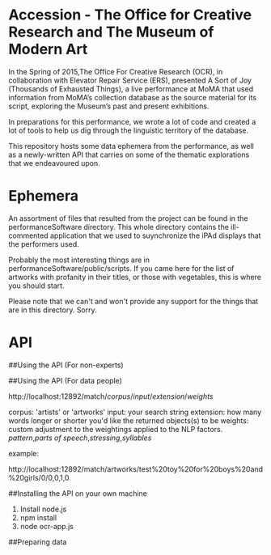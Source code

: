 Accession - The Office for Creative Research and The Museum of Modern Art
===================

In the Spring of 2015,The Office For Creative Research (OCR), in collaboration with Elevator Repair Service (ERS), presented A Sort of Joy (Thousands of Exhausted Things), a live performance at MoMA that used information from MoMA’s collection database as the source material for its script, exploring the Museum’s past and present exhibitions.

In preparations for this performance, we wrote a lot of code and created a lot of tools to help us dig through the linguistic territory of the database.

This repository hosts some data ephemera from the performance, as well as a newly-written API that carries on some of the thematic explorations that we endeavoured upon.

# Ephemera

An assortment of files that resulted from the project can be found in the performanceSoftware directory. This whole directory contains the ill-commented application that we used to suynchronize the iPAd displays that the performers used.

Probably the most interesting things are in performanceSoftware/public/scripts. If you came here for the list of artworks with profanity in their titles, or those with vegetables, this is where you should start. 

Please note that we can't and won't provide any support for the things that are in this directory. Sorry.

# API

##Using the API (For non-experts)

##Using the API (For data people)

http://localhost:12892/match/*corpus*/*input*/*extension*/*weights*

corpus: 'artists' or 'artworks'
input: your search string
extension: how many words longer or shorter you'd like the returned objects(s) to be
weights: custom adjustment to the weightings applied to the NLP factors. *pattern*,*parts of speech*,*stressing*,*syllables*

example:

http://localhost:12892/match/artworks/test%20toy%20for%20boys%20and%20girls/0/0,0,1,0

##Installing the API on your own machine

1. Install node.js
2. npm install
3. node ocr-app.js

##Preparing data
